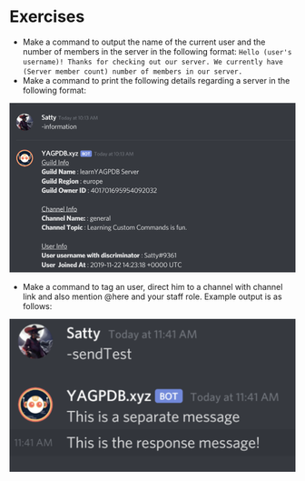 # Exercises

* Make a command to output the name of the current user and the number of members in the server in the following format: `Hello (user's username)! Thanks for checking out our server. We currently have (Server member count) number of members in our server.` 
* Make a command to print the following details regarding a server in the following format:

![](../../.gitbook/assets/image%20%2812%29.png)

* Make a command to tag an user, direct him to a channel with channel link and also mention @here and your staff role.  Example output is as follows:

![](../../.gitbook/assets/image%20%2816%29.png)

